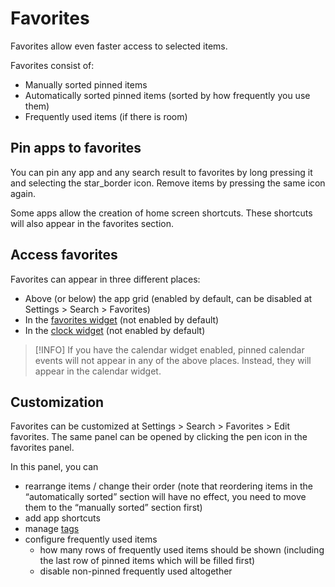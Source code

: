 # Favorites

Favorites allow even faster access to selected items.

Favorites consist of:

- Manually sorted pinned items
- Automatically sorted pinned items (sorted by how frequently you use them)
- Frequently used items (if there is room)

## Pin apps to favorites

You can pin any app and any search result to favorites by long pressing it and selecting the <span class="material-symbols-rounded">star_border</span> icon. Remove items by pressing the same icon again.

Some apps allow the creation of home screen shortcuts. These shortcuts will also appear in the favorites section.

## Access favorites

Favorites can appear in three different places:

- Above (or below) the app grid (enabled by default, can be disabled at Settings > Search > Favorites)
- In the [favorites widget](/docs/user-guide/widgets/favorites-widget) (not enabled by default)
- In the [clock widget](/docs/user-guide/widgets/clock#dynamic-components) (not enabled by default)

> [!INFO]
> If you have the calendar widget enabled, pinned calendar events will not appear in any of the above places. Instead, they will appear in the calendar widget.

## Customization

Favorites can be customized at Settings > Search > Favorites > Edit favorites. The same panel can be opened by clicking the pen icon in the favorites panel.

In this panel, you can

- rearrange items / change their order (note that reordering items in the “automatically sorted” section will have no effect, you need to move them to the “manually sorted” section first)
- add app shortcuts
- manage [tags](tags)
- configure frequently used items
  - how many rows of frequently used items should be shown (including the last row of pinned items which will be filled first)
  - disable non-pinned frequently used altogether
